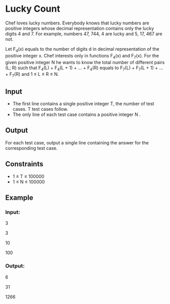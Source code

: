 # Lucky Count

Chef loves lucky numbers. 
Everybody knows that lucky numbers are positive integers whose decimal representation contains only the lucky digits 4 and 7. 
For example, numbers 47, 744, 4 are lucky and 5, 17, 467 are not.

Let F<sub>d</sub>(x) equals to the number of digits d in decimal representation of the positive integer x. 
Chef interests only in functions F<sub>4</sub>(x) and F<sub>7</sub>(x). 
For the given positive integer N he wants to know the total number of 
different pairs (L; R) such that F<sub>4</sub>(L) + F<sub>4</sub>(L + 1) + ... + F<sub>4</sub>(R) equals 
to F<sub>7</sub>(L) + F<sub>7</sub>(L + 1) + ... + F<sub>7</sub>(R) and 1 ≤ L ≤ R ≤ N.

## Input

- The first line contains a single positive integer T, the number of test cases. T test cases follow. 
- The only line of each test case contains a positive integer N .

## Output

For each test case, output a single line containing the answer for the corresponding test case.

## Constraints

- 1 ≤ T ≤ 100000
- 1 ≤ N ≤ 100000

## Example

### Input:

3

3

10

100

### Output:

6

31

1266
